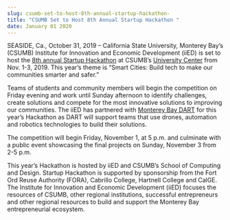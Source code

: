```yaml
---
slug: csumb-set-to-host-8th-annual-startup-hackathon-
title: "CSUMB Set to Host 8th Annual Startup Hackathon "
date: January 01 2020
---
```


 
<p>
  SEASIDE, Ca., October 31, 2019 – California State University, Monterey Bay’s
  (CSUMB) Institute for Innovation and Economic Development (iiED) is set to
  host the
  <a href="https://csumb.edu/iied/s">8th annual Startup Hackathon</a> at CSUMB’s
  <a href="https://csumb.edu/directory/building/29">University Center</a> from
  Nov. 1-3, 2019. This year’s theme is “Smart Cities: Build tech to make our
  communities smarter and safer.”
</p>
<p>
  Teams of students and community members will begin the competition on Friday
  evening and work until Sunday afternoon to identify challenges, create
  solutions and compete for the most innovative solutions to improving our
  communities. The iiED has partnered with
  <a href="https://montereybaydart.org/">Monterey Bay DART</a> for this year’s
  Hackathon as DART will support teams that use drones, automation and robotics
  technologies to build their solutions.
</p>
<p>
  The competition will begin Friday, November 1, at 5 p.m. and culminate with a
  public event showcasing the final projects on Sunday, November 3 from 2-5 p.m.
</p>
<p>
  This year’s Hackathon is hosted by iiED and CSUMB’s School of Computing and
  Design. Startup Hackathon is supported by sponsorship from the Fort Ord Reuse
  Authority (FORA), Cabrillo College, Hartnell College and CalGE. The Institute
  for Innovation and Economic Development (iiED) focuses the resources of CSUMB,
  other regional institutions, successful entrepreneurs and other regional
  resources to build and support the Monterey Bay entrepreneurial ecosystem.
</p>
 
